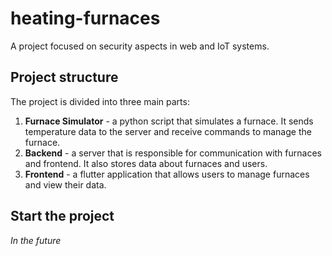 # heating-furnaces
A project focused on security aspects in web and IoT systems.

## Project structure
The project is divided into three main parts:
1. **Furnace Simulator** - a python script that simulates a furnace. It sends temperature data to the server and receive commands to manage the furnace.
2. **Backend** - a server that is responsible for communication with furnaces and frontend. It also stores data about furnaces and users.
3. **Frontend** - a flutter application that allows users to manage furnaces and view their data.

## Start the project
*In the future*   